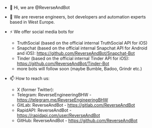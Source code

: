 - 👋 Hi, we are @ReverseAndBot

- 👀 We are reverse engineers, bot developers and automation experts based in West Europe.

- ⚡ We offer social media bots for

  - TruthSocial (based on the official internal TruthSocial API for iOS)
  - Snapchat (based on the official internal Snapchat API for Android and iOS): https://github.com/ReverseAndBot/Snapchat-Bot
  - Tinder (based on the official internal Tinder API for iOS): https://github.com/ReverseAndBot/Tinder-Bot
  - more bots will follow soon (maybe Bumble, Badoo, Grindr etc.)

<!--
- 🌱 I’m currently learning ...

- 💞️ I’m looking to collaborate on ...
-->

- 📫 How to reach us:

  - X (former Twitter): <!-- ReverseAndBot - https://x.com/ReverseAndBot -->
  - Telegram: ReverseEngineeringBHW - https://telegram.me/ReverseEngineeringBHW
  - GitLab: ReverseAndBot - https://gitlab.com/ReverseAndBot
  - RapidAPI: ReverseAndBot - https://rapidapi.com/user/ReverseAndBot
  - GitHub: ReverseAndBot - https://github.com/ReverseAndBot

<!--
- 😄 Pronouns: ...

- ⚡ Fun fact: ...
-->

<!---
ReverseAndBot/ReverseAndBot is a ✨ special ✨ repository because its `README.md` (this file) appears on your GitHub profile.
You can click the Preview link to take a look at your changes.
--->
